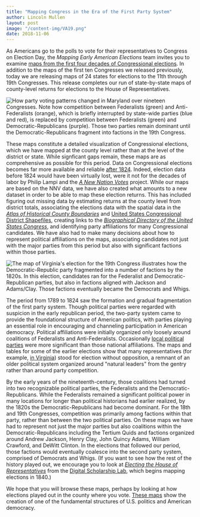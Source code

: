 ```yaml
---
title: "Mapping Congress in the Era of the First Party System"
author: Lincoln Mullen
layout: post
image: "/content-img/VA19.png"
date: 2018-11-06
---
```


As Americans go to the polls to vote for their representatives to Congress on Election Day, the *Mapping Early American Elections* team invites you to examine [maps from the first four decades of Congressional elections]({{site.url}}/maps/). In addition to the maps of the first ten Congresses we released previously, today we are releasing maps of 24 states for elections to the 11th through 19th Congresses. This release completes our run of state-by-state maps of county-level returns for elections to the House of Representatives.

<!--more-->

![How party voting patterns changed in Maryland over nineteen Congresses. Note how competition between Federalists (green) and Anti-Federalists (orange), which is briefly interrupted by state-wide parties (blue and red), is replaced by competition between Federalists (green) and Democratic-Republicans (purple). Those two parties remain dominant until the Democratic-Republicans fragment into factions in the 19th Congress.]({{site.url}}/content-img/Maryland-animation.gif)

These maps constitute a detailed visualization of Congressional elections, which we have mapped at the county level rather than at the level of the district or state. While signficant gaps remain, these maps are as comprehensive as possible for this period. Data on Congressional elections becomes far more available and reliable [after 1824](https://www.icpsr.umich.edu/icpsrweb/ICPSR/studies/2). Indeed, election data before 1824 would have been virtually lost, were it not for the decades of labor by Philip Lampi and the [*A New Nation Votes*](https://elections.lib.tufts.edu/) project. While our maps are based on the NNV data, we have also created what amounts to a new dataset in order to be able to map these election returns. This has included figuring out missing data by estimating returns at the county level from district totals, associating the elections data with the spatial data in the [*Atlas of Historical County Boundaries*](https://publications.newberry.org/ahcbp/) and [United States Congressional District Shapefiles](http://cdmaps.polisci.ucla.edu/), creating links to the [*Biographical Directory of the United States Congress*](http://bioguide.congress.gov/biosearch/biosearch.asp), and identifying party affiliations for many Congressional candidates. We have also had to make many decisions about how to represent political affiliations on the maps, associating candidates not just with the major parties from this period but also with significant factions within those parties.

![The map of Virginia's election for the 19th Congress illustrates how the Democratic-Republic party fragmented into a number of factions by the 1820s. In this election, candidates ran for the Federalist and Democratic-Republican parties, but also in factions aligned with Jackson and Adams/Clay. Those factions eventually became the Democrats and Whigs.]({{site.url}}/content-img/VA19.png)

The period from 1789 to 1824 saw the formation and gradual fragmentation of the first party system. Though political parties were regarded with suspicion in the early republican period, the two-party system came to provide the foundational structure of American politics, with parties playing an essential role in encouraging and channeling participation in American democracy. Political affiliations were initially organized only loosely around coalitions of Federalists and Anti-Federalists. Occasionally [local political parties]({{site.url}}/maps/meae.congressional.congress02.md.county.html) were more significant than those national affiliations. The maps and tables for some of the earlier elections show that many representatives (for example, [in Virginia](http://earlyamericanelections.org/dev/maps/meae.congressional.congress03.va.county.html)) stood for election without opposition, a remnant of an older political system organized around "natural leaders" from the gentry rather than around party competition.

By the early years of the nineteenth-century, those coalitions had turned into two recognizable political parties, the Federalists and the Democratic-Republicans. While the Federalists remained a significant political power in many locations for longer than political historians had earlier realized, by the 1820s the Democratic-Republicans had become dominant. For the 18th and 19th Congresses, competition was primarily among factions within that party, rather than between the two political parties. On these maps we have had to represent not just the major parties but also coalitions within the Democratic-Republicans including the Tertium Quids and factions organized around Andrew Jackson, Henry Clay, John Quincy Adams, William Crawford, and DeWitt Clinton. In the elections that followed our period, those factions would eventually coalesce into the second party system, comprised of Democrats and Whigs. (If you want to see how the rest of the history played out, we encourage you to look at [*Electing the House of Representatives*](https://dsl.richmond.edu/panorama/congress/) from the [Digital Scholarship Lab](https://dsl.richmond.edu/), which begins mapping elections in 1840.)

We hope that you will browse these maps, perhaps by looking at how elections played out in the county where you vote. [These maps]({{site.url}}/maps/) show the creation of one of the fundamental structures of U.S. politics and American democracy.
